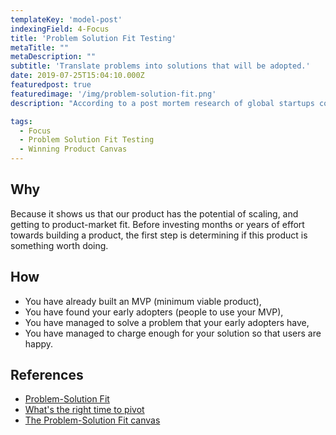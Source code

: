 ```yaml
---
templateKey: 'model-post'
indexingField: 4-Focus
title: 'Problem Solution Fit Testing'
metaTitle: ""
metaDescription: ""
subtitle: 'Translate problems into solutions that will be adopted.'
date: 2019-07-25T15:04:10.000Z
featuredpost: true
featuredimage: '/img/problem-solution-fit.png'
description: "According to a post mortem research of global startups conducted by the venture capital database [CB Insights](https://www.cbinsights.com/research/), the most common reason why new ventures fail is because they build and launch something customers don’t want. The problem solution fit is all about identifying an existing problem and to solve it with a solution that customers find useful and satisfying. It is the evidance that a product, or a service solves a customer's problem."

tags:
  - Focus
  - Problem Solution Fit Testing
  - Winning Product Canvas
---
```



## Why
Because it shows us that our product has the potential of scaling, and getting to product-market fit. Before investing months or years of effort towards building a product, the first step is determining if this product is something worth doing.

## How

- You have already built an MVP (minimum viable product),
- You have found your early adopters (people to use your MVP),
- You have managed to solve a problem that your early adopters have,
- You have managed to charge enough for your solution so that users are happy.

## References

- [Problem-Solution Fit](https://leansteps.wordpress.com/11-2/step-3-lean-experiment/problem-solution-fit/)
- [What's the right time to pivot](https://www.growthsandwich.com/resources/problem-solution-fit-time-to-pivot/)
- [The Problem-Solution Fit canvas](https://medium.com/@epicantus/problem-solution-fit-canvas-aa3dd59cb4fe)
